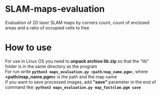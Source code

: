 # SLAM-maps-evaluation
Evaluation of 2D laser SLAM maps by corners count, count of enclosed areas and a ratio of occupied cells to free

# How to use
For use in Linux OS you need to **unpack archive lib.zip** so that the "lib" folder is in the same directory as the program<br>
For run write **`python3 maps_evaluation.py <path/map_name.pgm>`**, where **<path/map_name.pgm>** is the path and the map name<br>
If you want to save processed images, add **"save"** parameter in the end of command like: **`python3 maps_evaluation.py map_fastslam.pgm save`**
